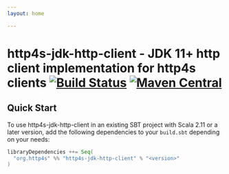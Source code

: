 ```yaml
---
layout: home

---
```


# http4s-jdk-http-client - JDK 11+ http client implementation for http4s clients [![Build Status](https://travis-ci.com/ChristopherDavenport/http4s-jdk-http-client.svg?branch=master)](https://travis-ci.com/ChristopherDavenport/http4s-jdk-http-client) [![Maven Central](https://maven-badges.herokuapp.com/maven-central/org.http4s/http4s-jdk-http-client_2.12/badge.svg)](https://maven-badges.herokuapp.com/maven-central/org.http4s/http4s-jdk-http-client_2.12)

## Quick Start

To use http4s-jdk-http-client in an existing SBT project with Scala 2.11 or a later version, add the following dependencies to your
`build.sbt` depending on your needs:

```scala
libraryDependencies ++= Seq(
  "org.http4s" %% "http4s-jdk-http-client" % "<version>"
)
```